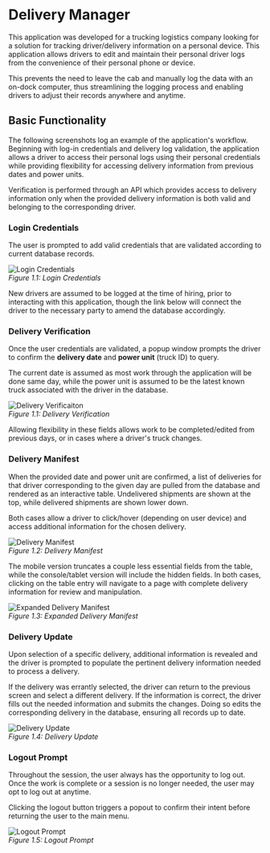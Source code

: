﻿# Delivery Manager
This application was developed for a trucking logistics company looking for a solution for tracking driver/delivery information on a personal device. This application allows drivers to edit and maintain their personal driver logs from the convenience of their personal phone or device. 

This prevents the need to leave the cab and manually log the data with an on-dock computer, thus streamlining the logging process and enabling drivers to adjust their records anywhere and anytime.

## Basic Functionality
The following screenshots log an example of the application's workflow. Beginning with log-in credentials and delivery log validation, the application allows a driver to access their personal logs using their personal credentials while providing flexibility for accessing delivery information from previous dates and power units.

Verification is performed through an API which provides access to delivery information only when the provided delivery information is both valid and belonging to the corresponding driver.

### Login Credentials
The user is prompted to add valid credentials that are validated according to current database records. 

![Login Credentials](README_Assets/DriverApp_1.png)<br>*Figure 1.1: Login Credentials*

New drivers are assumed to be logged at the time of hiring, prior to interacting with this application, though the link below will connect the driver to the necessary party to amend the database accordingly.

### Delivery Verification
Once the user credentials are validated, a popup window prompts the driver to confirm the **delivery date** and **power unit** (truck ID) to query. 

The current date is assumed as most work through the application will be done same day, while the power unit is assumed to be the latest known truck associated with the driver in the database. 

![Delivery Verificaiton](README_Assets/DriverApp_2.png)<br>*Figure 1.1: Delivery Verification*

Allowing flexibility in these fields allows work to be completed/edited from previous days, or in cases where a driver's truck changes.

### Delivery Manifest
When the provided date and power unit are confirmed, a list of deliveries for that driver corresponding to the given day are pulled from the database and rendered as an interactive table. Undelivered shipments are shown at the top, while delivered shipments are shown lower down.

Both cases allow a driver to click/hover (depending on user device) and access additional information for the chosen delivery.

![Delivery Manifest](README_Assets/DriverApp_3.png)<br>*Figure 1.2: Delivery Manifest*

The mobile version truncates a couple less essential fields from the table, while the console/tablet version will include the hidden fields. In both cases, clicking on the table entry will navigate to a page with complete delivery information for review and manipulation.

![Expanded Delivery Manifest](README_Assets/DriverApp_3A.png)<br>*Figure 1.3: Expanded Delivery Manifest*

### Delivery Update
Upon selection of a specific delivery, additional information is revealed and the driver is prompted to populate the pertinent delivery information needed to process a delivery.

If the delivery was errantly selected, the driver can return to the previous screen and select a different delivery. If the information is correct, the driver fills out the needed information and submits the changes. Doing so edits the corresponding delivery in the database, ensuring all records up to date.

![Delivery Update](README_Assets/DriverApp_4.png)<br>*Figure 1.4: Delivery Update*

### Logout Prompt
Throughout the session, the user always has the opportunity to log out. Once the work is complete or a session is no longer needed, the user may opt to log out at anytime.

Clicking the logout button triggers a popout to confirm their intent before returning the user to the main menu.

![Logout Prompt](README_Assets/DriverApp_5.png)<br>*Figure 1.5: Logout Prompt*
